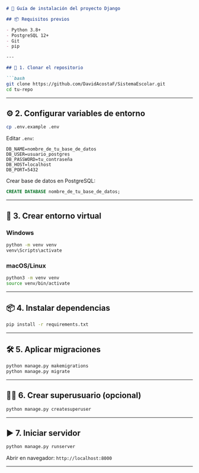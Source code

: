 ```markdown
# 🚀 Guía de instalación del proyecto Django

## 📦 Requisitos previos

- Python 3.8+
- PostgreSQL 12+
- Git
- pip

---

## 🧾 1. Clonar el repositorio

```bash
git clone https://github.com/DavidAcostaF/SistemaEscolar.git
cd tu-repo
```

---

## ⚙️ 2. Configurar variables de entorno

```bash
cp .env.example .env
```

Editar `.env`:

```env
DB_NAME=nombre_de_tu_base_de_datos
DB_USER=usuario_postgres
DB_PASSWORD=tu_contraseña
DB_HOST=localhost
DB_PORT=5432
```

Crear base de datos en PostgreSQL:

```sql
CREATE DATABASE nombre_de_tu_base_de_datos;
```

---

## 🐍 3. Crear entorno virtual

### Windows

```bash
python -m venv venv
venv\Scripts\activate
```

### macOS/Linux

```bash
python3 -m venv venv
source venv/bin/activate
```

---

## 📦 4. Instalar dependencias

```bash
pip install -r requirements.txt
```

---

## 🛠️ 5. Aplicar migraciones

```bash
python manage.py makemigrations
python manage.py migrate
```

---

## 🧑‍💻 6. Crear superusuario (opcional)

```bash
python manage.py createsuperuser
```

---

## ▶️ 7. Iniciar servidor

```bash
python manage.py runserver
```

Abrir en navegador: `http://localhost:8000`

---
```